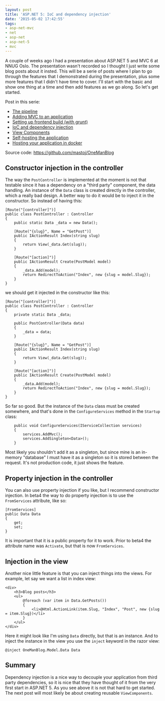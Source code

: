 ```yaml
---
layout: post
title: 'ASP.NET 5: IoC and dependency injection'
date: '2015-05-02 17:42:55'
tags:
- asp-net-mvc
- net
- asp-net
- asp-net-5
- mvc
---
```


A couple of weeks ago I had a presentation about ASP.NET 5 and MVC 6 at NNUG Oslo. The presentation wasn't recorded so I thought I just write some blog posts about it insted. This will be a serie of posts where I plan to go through the features that I demonstrated during the presentation, plus some more features that I didn't have time to cover. I'll start with the basic and show one thing at a time and then add features as we go along. So let's get started.

Post in this serie:

* [The pipeline](http://blog.tomasjansson.com/asp-net-5-the-pipeline/)
* [Adding MVC to an application](http://blog.tomasjansson.com/asp-net-5-adding-mvc-to-an-application)
* [Setting up frontend build (with grunt)](http://blog.tomasjansson.com/asp-net-5-setting-up-frontend-build-with-grunt/)
* [IoC and dependency injection](http://blog.tomasjansson.com/asp-net-5-ioc-and-dependency-injection/)
* [View Components](http://blog.tomasjansson.com/asp-net-5-view-components/)
* [Self-hosting the application](http://blog.tomasjansson.com/asp-net-5-self-hosting-the-application/)
* [Hosting your application in docker](http://blog.tomasjansson.com/asp-net-5-hosting-your-application-in-docker/)

Source code: https://github.com/mastoj/OneManBlog

## Constructor injection in the controller

The way the `PostController` is implemented at the moment is not that testable since it has a dependency on a "third party" component, the data handling. An instance of the `Data` class is created directly in the controller, which a really bad design. A better way to do it would be to inject it in the constructor. So instead of having this: 

    [Route("[controller]")]
    public class PostController : Controller
    {
        public static Data _data = new Data();

        [Route("{slug}", Name = "GetPost")]
        public IActionResult Index(string slug)
        {
            return View(_data.Get(slug));
        }

        [Route("[action]")]
        public IActionResult Create(PostModel model)
        {
            _data.Add(model);
            return RedirectToAction("Index", new {slug = model.Slug});
        }
    }

we should get it injected in the constructor like this:

    [Route("[controller]")]
    public class PostController : Controller
    {
        private static Data _data;

        public PostController(Data data)
        {
            _data = data;
        }

        [Route("{slug}", Name = "GetPost")]
        public IActionResult Index(string slug)
        {
            return View(_data.Get(slug));
        }

        [Route("[action]")]
        public IActionResult Create(PostModel model)
        {
            _data.Add(model);
            return RedirectToAction("Index", new {slug = model.Slug});
        }
    }

So far so good. But the instance of the `Data` class must be created somewhere, and that's done in the `ConfigureServices` method in the `Startup` class:

        public void ConfigureServices(IServiceCollection services)
        {
            services.AddMvc();
            services.AddSingleton<Data>();
        }

Most likely you shouldn't add it as a singleton, but since mine is an in-memory "database" I must have it as a singleton so it is stored between the request. It's not production code, it just shows the feature.

## Property injection in the controller

You can also use property injection if you like, but I recommend constructor injection. In beta4 the way to do property injection is to use the `FromServices` attribute, like so: 

    [FromServices]
    public Data Data
    {
        get;
        set;
    }

It is important that it is a public property for it to work. Prior to beta4 the attribute name was `Activate`, but that is now `FromServices`. 

## Injection in the view

Another nice little feature is that you can inject things into the views. For example, let say we want a list in index view: 

    <div>
        <h3>Blog posts</h3>
        <ul>
            @foreach (var item in Data.GetPosts())
            {
                <li>@Html.ActionLink(item.Slug, "Index", "Post", new {slug = item.Slug})</li>
            }
        </ul>
    </div>

Here it might look like I'm using `Data` directly, but that is an instance. And to inject the instance in the view you use the `inject` keyword in the razor view:

    @inject OneManBlog.Model.Data Data

## Summary

Dependency injection is a nice way to decouple your application from third party dependencies, so it is nice that they have thought of it from the very first start in ASP.NET 5. As you see above it is not that hard to get started. The next post will most likely be about creating reusable `ViewComponents`.